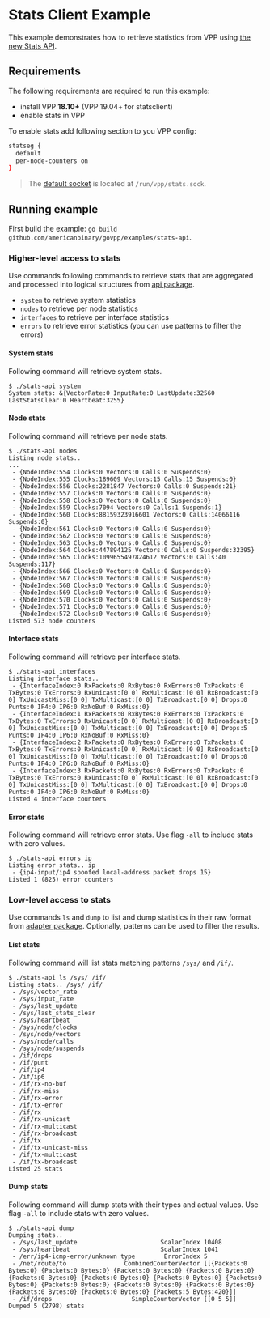 # Stats Client Example

This example demonstrates how to retrieve statistics from VPP using [the new Stats API](https://github.com/FDio/vpp/blob/master/src/vpp/stats/stats.md).

## Requirements

The following requirements are required to run this example:

- install VPP **18.10+** (VPP 19.04+ for statsclient)
- enable stats in VPP

To enable stats add following section to you VPP config:

  ```sh
  statseg {
  	default
  	per-node-counters on
  }
  ```
  > The [default socket](https://wiki.fd.io/view/VPP/Command-line_Arguments#.22statseg.22_parameters) is located at `/run/vpp/stats.sock`.

## Running example

First build the example: `go build github.com/americanbinary/govpp/examples/stats-api`.

### Higher-level access to stats

Use commands following commands to retrieve stats that are aggregated and
processed into logical structures from [api package](../../api).

- `system` to retrieve system statistics
- `nodes` to retrieve per node statistics
- `interfaces` to retrieve per interface statistics
- `errors` to retrieve error statistics (you can use patterns to filter the errors)

#### System stats

Following command will retrieve system stats.
```
$ ./stats-api system
System stats: &{VectorRate:0 InputRate:0 LastUpdate:32560 LastStatsClear:0 Heartbeat:3255}
```

#### Node stats

Following command will retrieve per node stats.
```
$ ./stats-api nodes
Listing node stats..
...
 - {NodeIndex:554 Clocks:0 Vectors:0 Calls:0 Suspends:0}
 - {NodeIndex:555 Clocks:189609 Vectors:15 Calls:15 Suspends:0}
 - {NodeIndex:556 Clocks:2281847 Vectors:0 Calls:0 Suspends:21}
 - {NodeIndex:557 Clocks:0 Vectors:0 Calls:0 Suspends:0}
 - {NodeIndex:558 Clocks:0 Vectors:0 Calls:0 Suspends:0}
 - {NodeIndex:559 Clocks:7094 Vectors:0 Calls:1 Suspends:1}
 - {NodeIndex:560 Clocks:88159323916601 Vectors:0 Calls:14066116 Suspends:0}
 - {NodeIndex:561 Clocks:0 Vectors:0 Calls:0 Suspends:0}
 - {NodeIndex:562 Clocks:0 Vectors:0 Calls:0 Suspends:0}
 - {NodeIndex:563 Clocks:0 Vectors:0 Calls:0 Suspends:0}
 - {NodeIndex:564 Clocks:447894125 Vectors:0 Calls:0 Suspends:32395}
 - {NodeIndex:565 Clocks:1099655497824612 Vectors:0 Calls:40 Suspends:117}
 - {NodeIndex:566 Clocks:0 Vectors:0 Calls:0 Suspends:0}
 - {NodeIndex:567 Clocks:0 Vectors:0 Calls:0 Suspends:0}
 - {NodeIndex:568 Clocks:0 Vectors:0 Calls:0 Suspends:0}
 - {NodeIndex:569 Clocks:0 Vectors:0 Calls:0 Suspends:0}
 - {NodeIndex:570 Clocks:0 Vectors:0 Calls:0 Suspends:0}
 - {NodeIndex:571 Clocks:0 Vectors:0 Calls:0 Suspends:0}
 - {NodeIndex:572 Clocks:0 Vectors:0 Calls:0 Suspends:0}
Listed 573 node counters
```

#### Interface stats

Following command will retrieve per interface stats.
```
$ ./stats-api interfaces
Listing interface stats..
 - {InterfaceIndex:0 RxPackets:0 RxBytes:0 RxErrors:0 TxPackets:0 TxBytes:0 TxErrors:0 RxUnicast:[0 0] RxMulticast:[0 0] RxBroadcast:[0 0] TxUnicastMiss:[0 0] TxMulticast:[0 0] TxBroadcast:[0 0] Drops:0 Punts:0 IP4:0 IP6:0 RxNoBuf:0 RxMiss:0}
 - {InterfaceIndex:1 RxPackets:0 RxBytes:0 RxErrors:0 TxPackets:0 TxBytes:0 TxErrors:0 RxUnicast:[0 0] RxMulticast:[0 0] RxBroadcast:[0 0] TxUnicastMiss:[0 0] TxMulticast:[0 0] TxBroadcast:[0 0] Drops:5 Punts:0 IP4:0 IP6:0 RxNoBuf:0 RxMiss:0}
 - {InterfaceIndex:2 RxPackets:0 RxBytes:0 RxErrors:0 TxPackets:0 TxBytes:0 TxErrors:0 RxUnicast:[0 0] RxMulticast:[0 0] RxBroadcast:[0 0] TxUnicastMiss:[0 0] TxMulticast:[0 0] TxBroadcast:[0 0] Drops:0 Punts:0 IP4:0 IP6:0 RxNoBuf:0 RxMiss:0}
 - {InterfaceIndex:3 RxPackets:0 RxBytes:0 RxErrors:0 TxPackets:0 TxBytes:0 TxErrors:0 RxUnicast:[0 0] RxMulticast:[0 0] RxBroadcast:[0 0] TxUnicastMiss:[0 0] TxMulticast:[0 0] TxBroadcast:[0 0] Drops:0 Punts:0 IP4:0 IP6:0 RxNoBuf:0 RxMiss:0}
Listed 4 interface counters
```

#### Error stats

Following command will retrieve error stats.
Use flag `-all` to include stats with zero values.
```
$ ./stats-api errors ip
Listing error stats.. ip
 - {ip4-input/ip4 spoofed local-address packet drops 15}
Listed 1 (825) error counters
```

### Low-level access to stats

Use commands `ls` and `dump` to list and dump statistics in their raw format
from [adapter package](../../adapter).
Optionally, patterns can be used to filter the results.

#### List stats

Following command will list stats matching patterns `/sys/` and `/if/`.
```
$ ./stats-api ls /sys/ /if/
Listing stats.. /sys/ /if/
 - /sys/vector_rate
 - /sys/input_rate
 - /sys/last_update
 - /sys/last_stats_clear
 - /sys/heartbeat
 - /sys/node/clocks
 - /sys/node/vectors
 - /sys/node/calls
 - /sys/node/suspends
 - /if/drops
 - /if/punt
 - /if/ip4
 - /if/ip6
 - /if/rx-no-buf
 - /if/rx-miss
 - /if/rx-error
 - /if/tx-error
 - /if/rx
 - /if/rx-unicast
 - /if/rx-multicast
 - /if/rx-broadcast
 - /if/tx
 - /if/tx-unicast-miss
 - /if/tx-multicast
 - /if/tx-broadcast
Listed 25 stats
```

#### Dump stats

Following command will dump stats with their types and actual values.
Use flag `-all` to include stats with zero values.
```
$ ./stats-api dump
Dumping stats..
 - /sys/last_update                       ScalarIndex 10408
 - /sys/heartbeat                         ScalarIndex 1041
 - /err/ip4-icmp-error/unknown type        ErrorIndex 5
 - /net/route/to                CombinedCounterVector [[{Packets:0 Bytes:0} {Packets:0 Bytes:0} {Packets:0 Bytes:0} {Packets:0 Bytes:0} {Packets:0 Bytes:0} {Packets:0 Bytes:0} {Packets:0 Bytes:0} {Packets:0 Bytes:0} {Packets:0 Bytes:0} {Packets:0 Bytes:0} {Packets:0 Bytes:0} {Packets:0 Bytes:0} {Packets:0 Bytes:0} {Packets:5 Bytes:420}]]
 - /if/drops                      SimpleCounterVector [[0 5 5]]
Dumped 5 (2798) stats
```
